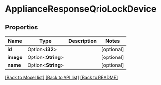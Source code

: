 # ApplianceResponseQrioLockDevice

## Properties

Name | Type | Description | Notes
------------ | ------------- | ------------- | -------------
**id** | Option<**i32**> |  | [optional]
**image** | Option<**String**> |  | [optional]
**name** | Option<**String**> |  | [optional]

[[Back to Model list]](../README.md#documentation-for-models) [[Back to API list]](../README.md#documentation-for-api-endpoints) [[Back to README]](../README.md)


